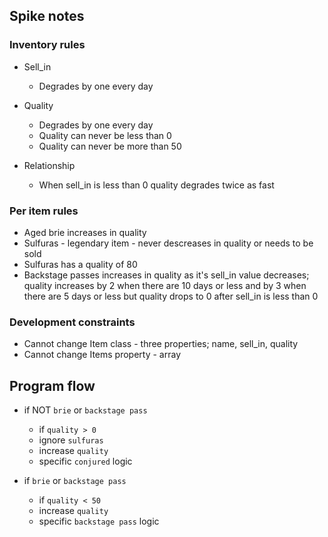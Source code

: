 ## Spike notes

### Inventory rules
- Sell_in
    - Degrades by one every day
- Quality
    - Degrades by one every day
    - Quality can never be less than 0
    - Quality can never be more than 50

- Relationship
    - When sell_in is less than 0 quality degrades twice as fast

### Per item rules
- Aged brie increases in quality
- Sulfuras - legendary item - never descreases in quality or needs to be sold
- Sulfuras has a quality of 80
- Backstage passes increases in quality as it's sell_in value decreases; quality increases by 2 when there are 10 days or less
and by 3 when there are 5 days or less but quality drops to 0 after sell_in is less than 0

### Development constraints
- Cannot change Item class - three properties; name, sell_in, quality
- Cannot change Items property - array

## Program flow

- if NOT `brie` or `backstage pass`
    - if `quality > 0`
    - ignore `sulfuras`
    - increase `quality`
    - specific `conjured` logic

- if `brie` or `backstage pass`
    - if `quality < 50`
    - increase `quality`
    - specific `backstage pass` logic